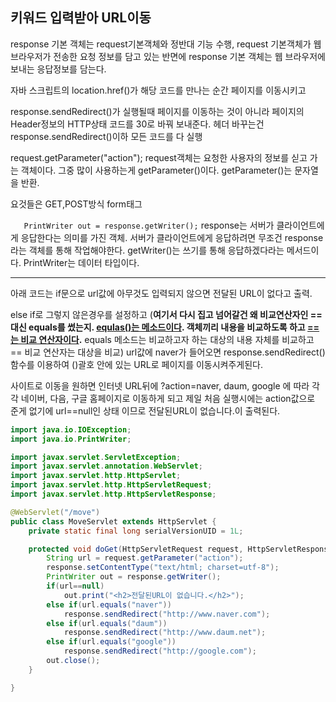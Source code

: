## 키워드 입력받아 URL이동

response 기본 객체는 request기본객체와 정반대 기능 수행, request 기본객체가 웹 브라우저가 전송한 요청 정보를 담고 있는 반면에 response 기본 객체는 웹 브라우저에 보내는 응답정보를 담는다.

자바 스크립트의 location.href()가 해당 코드를 만나는 순간 페이지를 이동시키고

response.sendRedirect()가 실행될때 페이지를 이동하는 것이 아니라 페이지의 Header정보의 HTTP상태 코드를 30로 바꿔 보내준다. 헤더 바꾸는건 response.sendRedirect()이하 모든 코드를 다 실행

request.getParameter("action"); request객체는 요청한 사용자의 정보를 싣고 가는 객체이다. 그중 많이 사용하는게 getParameter()이다. getParameter()는 문자열을 반환.

요것들은 GET,POST방식 form태그

`	PrintWriter out = response.getWriter();` response는 서버가 클라이언트에게 응답한다는 의미를 가진 객체. 서버가 클라이언트에게 응답하려면 무조건 response라는 객체를 통해 작업해야한다. getWriter()는 쓰기를 통해 응답하겠다라는 메서드이다. PrintWriter는 데이터 타입이다.

<hr>

아래 코드는 if문으로 url값에 아무것도 입력되지 않으면 전달된 URL이 없다고 출력.

else if로 그렇지 않은경우를 설정하고 (**여기서 다시 집고 넘어갈건 왜 비교연산자인 ==대신 equals를 썼는지. <u>equlas()는 메소드이다</u>. 객체끼리 내용을 비교하도록 하고 <u>==는 비교 연산자이다</u>.**<u></u> equals 메소드는 비교하고자 하는 대상의 내용 자체를 비교하고 == 비교 연산자는 대상을 비교) url값에 naver가 들어오면 response.sendRedirect()함수를 이용하여 ()괄호 안에 있는 URL로 페이지를 이동시켜주게된다. 

사이트로 이동을 원하면 인터넷 URL뒤에  ?action=naver, daum, google 에 따라 각각 네이버, 다음, 구글 홈페이지로 이동하게 되고 제일 처음 실행시에는 action값으로 준게 없기에 url==null인 상태 이므로  전달된URL이 없습니다.이 출력된다. 





```java
import java.io.IOException;
import java.io.PrintWriter;

import javax.servlet.ServletException;
import javax.servlet.annotation.WebServlet;
import javax.servlet.http.HttpServlet;
import javax.servlet.http.HttpServletRequest;
import javax.servlet.http.HttpServletResponse;

@WebServlet("/move")
public class MoveServlet extends HttpServlet {
	private static final long serialVersionUID = 1L;

	protected void doGet(HttpServletRequest request, HttpServletResponse response)
		String url = request.getParameter("action");
		response.setContentType("text/html; charset=utf-8");
		PrintWriter out = response.getWriter();
		if(url==null)
			out.print("<h2>전달된URL이 없습니다.</h2>");
		else if(url.equals("naver"))
			response.sendRedirect("http://www.naver.com");
		else if(url.equals("daum"))
			response.sendRedirect("http://www.daum.net");
		else if(url.equals("google"))
			response.sendRedirect("http://google.com");
		out.close();
	}

}

```

